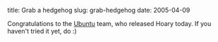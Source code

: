 title: Grab a hedgehog
slug: grab-hedgehog
date: 2005-04-09


Congratulations to the [Ubuntu](http://www.ubuntulinux.org) team, who released Hoary today. If you haven't tried it yet, do :)
